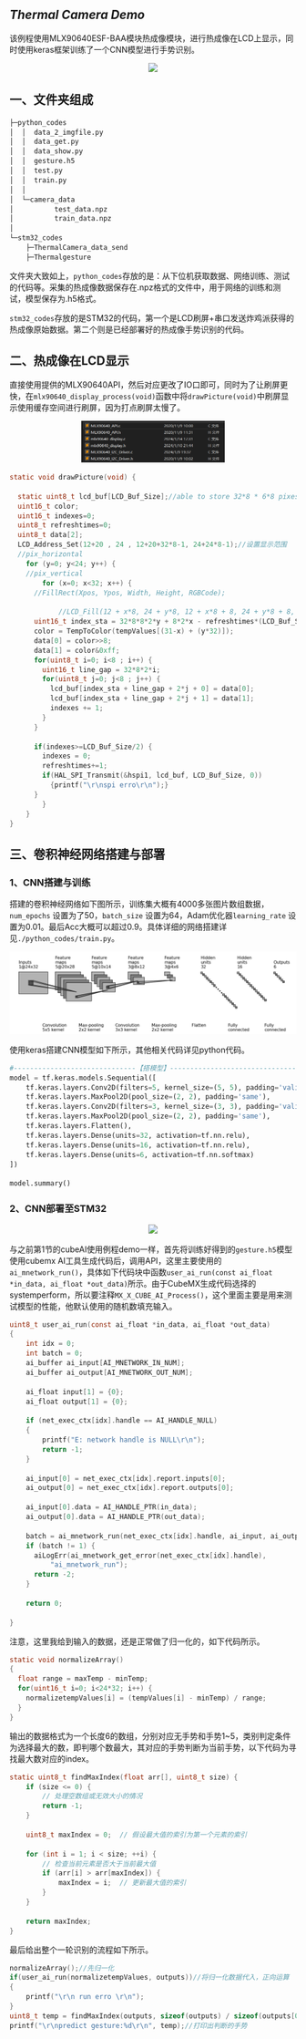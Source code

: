 ## ***Thermal Camera Demo***

该例程使用MLX90640ESF-BAA模块热成像模块，进行热成像在LCD上显示，同时使用keras框架训练了一个CNN模型进行手势识别。

<p align="center">
	<img width="50%" src="./images/手势识别测试.gif">
</p>


## 一、文件夹组成

```python
├─python_codes
│  │  data_2_imgfile.py
│  │  data_get.py
│  │  data_show.py
│  │  gesture.h5
│  │  test.py
│  │  train.py
│  │  
│  └─camera_data
│          test_data.npz
│          train_data.npz
│          
└─stm32_codes
    ├─ThermalCamera_data_send
    ├─Thermalgesture
```

文件夹大致如上，`python_codes`存放的是：从下位机获取数据、网络训练、测试的代码等。采集的热成像数据保存在.npz格式的文件中，用于网络的训练和测试，模型保存为.h5格式。

`stm32_codes`存放的是STM32的代码，第一个是LCD刷屏+串口发送炸鸡派获得的热成像原始数据。第二个则是已经部署好的热成像手势识别的代码。

## 二、热成像在LCD显示

直接使用提供的MLX90640API，然后对应更改了IO口即可，同时为了让刷屏更快，在`mlx90640_display_process(void)`函数中将`drawPicture(void)`中刷屏显示使用缓存空间进行刷屏，因为打点刷屏太慢了。

<p align="center">
	<img width="50%" src="./images/MLXBSP.jpg">
</p>


```c
static void drawPicture(void) {

  static uint8_t lcd_buf[LCD_Buf_Size];//able to store 32*8 * 6*8 pixes
  uint16_t color;
  uint16_t indexes=0;
  uint8_t refreshtimes=0;
  uint8_t data[2];
  LCD_Address_Set(12+20 , 24 , 12+20+32*8-1, 24+24*8-1);//设置显示范围
  //pix_horizontal
	for (y=0; y<24; y++) {
    //pix_vertical
		for (x=0; x<32; x++) {
      //FillRect(Xpos, Ypos, Width, Height, RGBCode);

			//LCD_Fill(12 + x*8, 24 + y*8, 12 + x*8 + 8, 24 + y*8 + 8, TempToColor(tempValues[(31-x) + (y*32)]));
      uint16_t index_sta = 32*8*8*2*y + 8*2*x - refreshtimes*(LCD_Buf_Size);
      color = TempToColor(tempValues[(31-x) + (y*32)]);
      data[0] = color>>8;
      data[1] = color&0xff;
      for(uint8_t i=0; i<8 ; i++) {
        uint16_t line_gap = 32*8*2*i; 
        for(uint8_t j=0; j<8 ; j++) {
          lcd_buf[index_sta + line_gap + 2*j + 0] = data[0];
          lcd_buf[index_sta + line_gap + 2*j + 1] = data[1];
          indexes += 1;
        }
      }
     
      if(indexes>=LCD_Buf_Size/2) {
        indexes = 0;
        refreshtimes+=1;
        if(HAL_SPI_Transmit(&hspi1, lcd_buf, LCD_Buf_Size, 0))
	      {printf("\r\nspi erro\r\n");}	
      }
		}
	}
}
```



## 三、卷积神经网络搭建与部署

### 1、CNN搭建与训练

搭建的卷积神经网络如下图所示，训练集大概有4000多张图片数组数据，`num_epochs` 设置为了50，`batch_size` 设置为64，Adam优化器`learning_rate` 设置为0.01。最后Acc大概可以超过0.9。具体详细的网络搭建详见`./python_codes/train.py`。

<img src="./images/模型.jpg"/>

使用keras搭建CNN模型如下所示，其他相关代码详见python代码。

```python
#------------------------------【搭模型】---------------------------------
model = tf.keras.models.Sequential([
    tf.keras.layers.Conv2D(filters=5, kernel_size=(5, 5), padding='valid', activation=tf.nn.relu, input_shape=(24, 32, 1)),
    tf.keras.layers.MaxPool2D(pool_size=(2, 2), padding='same'),
    tf.keras.layers.Conv2D(filters=3, kernel_size=(3, 3), padding='valid', activation=tf.nn.relu, input_shape=(10, 14, 5)),
    tf.keras.layers.MaxPool2D(pool_size=(2, 2), padding='same'),
    tf.keras.layers.Flatten(),
    tf.keras.layers.Dense(units=32, activation=tf.nn.relu),
    tf.keras.layers.Dense(units=16, activation=tf.nn.relu),
    tf.keras.layers.Dense(units=6, activation=tf.nn.softmax)
])

model.summary()
```



### 2、CNN部署至STM32

<p align="center">
	<img width="50%" src="./images/手势识别测试.gif">
</p>

与之前第1节的cubeAI使用例程demo一样，首先将训练好得到的`gesture.h5`模型使用cubemx AI工具生成代码后，调用API，这里主要使用的`ai_mnetwork_run()`，具体如下代码块中函数`user_ai_run(const ai_float *in_data, ai_float *out_data)`所示。由于CubeMX生成代码选择的systemperform，所以要注释`MX_X_CUBE_AI_Process()`，这个里面主要是用来测试模型的性能，他默认使用的随机数填充输入。


```c
uint8_t user_ai_run(const ai_float *in_data, ai_float *out_data)
{
    int idx = 0;
    int batch = 0;
    ai_buffer ai_input[AI_MNETWORK_IN_NUM];
    ai_buffer ai_output[AI_MNETWORK_OUT_NUM];

    ai_float input[1] = {0};  
    ai_float output[1] = {0};

    if (net_exec_ctx[idx].handle == AI_HANDLE_NULL)
    {
        printf("E: network handle is NULL\r\n");
        return -1;
    }

	ai_input[0] = net_exec_ctx[idx].report.inputs[0];
    ai_output[0] = net_exec_ctx[idx].report.outputs[0];
		
    ai_input[0].data = AI_HANDLE_PTR(in_data);
    ai_output[0].data = AI_HANDLE_PTR(out_data);

    batch = ai_mnetwork_run(net_exec_ctx[idx].handle, ai_input, ai_output);
    if (batch != 1) {
      aiLogErr(ai_mnetwork_get_error(net_exec_ctx[idx].handle),
          "ai_mnetwork_run");
      return -2;
    }

    return 0;

}
```

注意，这里我给到输入的数据，还是正常做了归一化的，如下代码所示。

```c
static void normalizeArray()
{
  float range = maxTemp - minTemp;
  for(uint16_t i=0; i<24*32; i++) {
    normalizetempValues[i] = (tempValues[i] - minTemp) / range;
  }
}
```

输出的数据格式为一个长度6的数组，分别对应无手势和手势1~5，类别判定条件为选择最大的数，即判哪个数最大，其对应的手势判断为当前手势，以下代码为寻找最大数对应的index。

```c
static uint8_t findMaxIndex(float arr[], uint8_t size) {
    if (size <= 0) {
        // 处理空数组或无效大小的情况
        return -1;
    }

    uint8_t maxIndex = 0;  // 假设最大值的索引为第一个元素的索引

    for (int i = 1; i < size; ++i) {
        // 检查当前元素是否大于当前最大值
        if (arr[i] > arr[maxIndex]) {
            maxIndex = i;  // 更新最大值的索引
        }
    }

    return maxIndex;
}
```

最后给出整个一轮识别的流程如下所示。

```c
normalizeArray();//先归一化
if(user_ai_run(normalizetempValues, outputs))//将归一化数据代入，正向运算
{
	printf("\r\n run erro \r\n");
}
uint8_t temp = findMaxIndex(outputs, sizeof(outputs) / sizeof(outputs[0]));//寻找最大值的索引
printf("\r\npredict gesture:%d\r\n", temp);//打印出判断的手势
```

